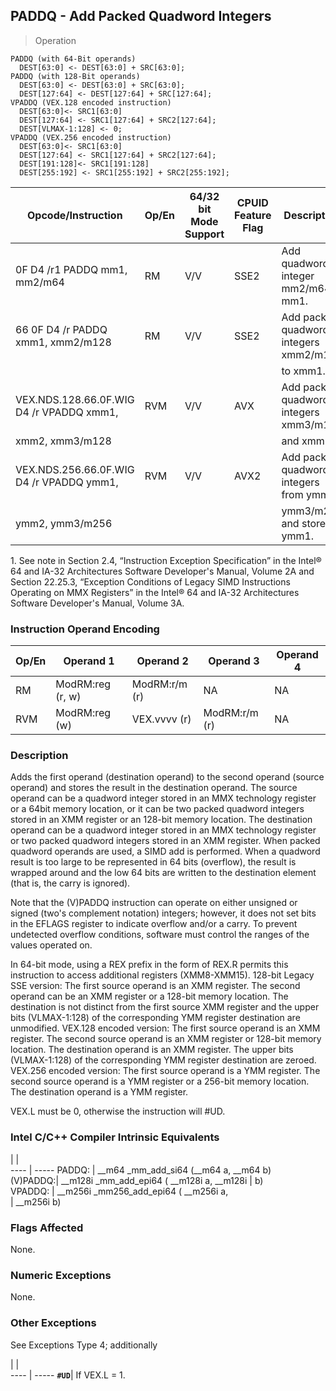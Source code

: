 ## PADDQ - Add Packed Quadword Integers

> Operation

``` slim
PADDQ (with 64-Bit operands)
  DEST[63:0] <- DEST[63:0] + SRC[63:0];
PADDQ (with 128-Bit operands)
  DEST[63:0] <- DEST[63:0] + SRC[63:0];
  DEST[127:64] <- DEST[127:64] + SRC[127:64];
VPADDQ (VEX.128 encoded instruction)
  DEST[63:0]<- SRC1[63:0]
  DEST[127:64] <- SRC1[127:64] + SRC2[127:64];
  DEST[VLMAX-1:128] <- 0;
VPADDQ (VEX.256 encoded instruction)
  DEST[63:0]<- SRC1[63:0]
  DEST[127:64] <- SRC1[127:64] + SRC2[127:64];
  DEST[191:128]<- SRC1[191:128]
  DEST[255:192] <- SRC1[255:192] + SRC2[255:192];

```

 Opcode/Instruction                      | Op/En| 64/32 bit Mode Support| CPUID Feature Flag| Description                            
 ---  | --- | --- | --- | ---
 0F D4 /r1 PADDQ mm1, mm2/m64            | RM   | V/V                   | SSE2              | Add quadword integer mm2/m64 to mm1.   
 66 0F D4 /r PADDQ xmm1, xmm2/m128       | RM   | V/V                   | SSE2              | Add packed quadword integers xmm2/m128 
                                         |      |                       |                   | to xmm1.                               
 VEX.NDS.128.66.0F.WIG D4 /r VPADDQ xmm1,| RVM  | V/V                   | AVX               | Add packed quadword integers xmm3/m128 
 xmm2, xmm3/m128                         |      |                       |                   | and xmm2.                              
 VEX.NDS.256.66.0F.WIG D4 /r VPADDQ ymm1,| RVM  | V/V                   | AVX2              | Add packed quadword integers from ymm2,
 ymm2, ymm3/m256                         |      |                       |                   | ymm3/m256 and store in ymm1.           
<aside class="notification">
1. See note in Section 2.4, “Instruction Exception Specification” in
the Intel® 64 and IA-32 Architectures Software Developer's Manual, Volume 2A
and Section 22.25.3, “Exception Conditions of Legacy SIMD Instructions Operating
on MMX Registers” in the Intel® 64 and IA-32 Architectures Software Developer's
Manual, Volume 3A.
</aside>


### Instruction Operand Encoding
 Op/En| Operand 1       | Operand 2    | Operand 3    | Operand 4
 ---  | --- | --- | --- | ---
 RM   | ModRM:reg (r, w)| ModRM:r/m (r)| NA           | NA       
 RVM  | ModRM:reg (w)   | VEX.vvvv (r) | ModRM:r/m (r)| NA       

### Description
Adds the first operand (destination operand) to the second operand (source operand)
and stores the result in the destination operand. The source operand can be
a quadword integer stored in an MMX technology register or a 64bit memory location,
or it can be two packed quadword integers stored in an XMM register or an 128-bit
memory location. The destination operand can be a quadword integer stored in
an MMX technology register or two packed quadword integers stored in an XMM
register. When packed quadword operands are used, a SIMD add is performed. When
a quadword result is too large to be represented in 64 bits (overflow), the
result is wrapped around and the low 64 bits are written to the destination
element (that is, the carry is ignored).

<aside class="notification">
Note that the (V)PADDQ instruction can operate on either unsigned or signed
(two's complement notation) integers; however, it does not set bits in the EFLAGS
register to indicate overflow and/or a carry. To prevent undetected overflow
conditions, software must control the ranges of the values operated on.
</aside>

In 64-bit mode, using a REX prefix in the form of REX.R permits this instruction
to access additional registers (XMM8-XMM15). 128-bit Legacy SSE version: The
first source operand is an XMM register. The second operand can be an XMM register
or a 128-bit memory location. The destination is not distinct from the first
source XMM register and the upper bits (VLMAX-1:128) of the corresponding YMM
register destination are unmodified. VEX.128 encoded version: The first source
operand is an XMM register. The second source operand is an XMM register or
128-bit memory location. The destination operand is an XMM register. The upper
bits (VLMAX-1:128) of the corresponding YMM register destination are zeroed.
VEX.256 encoded version: The first source operand is a YMM register. The second
source operand is a YMM register or a 256-bit memory location. The destination
operand is a YMM register.

<aside class="notification">
VEX.L must be 0, otherwise the instruction will #UD.
</aside>



### Intel C/C++ Compiler Intrinsic Equivalents
   | |  
---- | -----
 PADDQ:   | __m64 _mm_add_si64 (__m64 a, __m64 b)     
 (V)PADDQ:| __m128i _mm_add_epi64 ( __m128i a, __m128i
          | b)                                        
 VPADDQ:  | __m256i _mm256_add_epi64 ( __m256i a,     
          | __m256i b)                                

### Flags Affected
None.


### Numeric Exceptions
None.


### Other Exceptions
See Exceptions Type 4; additionally

   | |  
---- | -----
 **``#UD``**| If VEX.L = 1.
